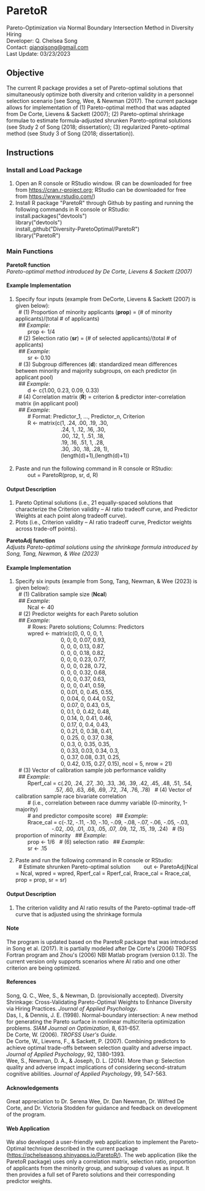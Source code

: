 # ParetoR

Pareto-Optimization via Normal Boundary Intersection Method in Diversity Hiring <br />
Developer: Q. Chelsea Song <br />
Contact: qianqisong@gmail.com <br />
Last Update: 03/23/2023

## Objective ##

The current R package provides a set of Pareto-optimal solutions that simultaneously optimize both diversity and criterion validity in a personnel selection scenario [see Song, Wee, & Newman (2017). The current package allows for implementation of (1) Pareto-optimal method that was adapted from De Corte, Lievens & Sackett (2007); (2) Pareto-optimal shrinkage formulae to estimate formula-adjusted shrunken Pareto-optimal solutions (see Study 2 of Song (2018; dissertation); (3) regularized Pareto-optimal method (see Study 3 of Song (2018; dissertation)). 

## Instructions ##

### Install and Load Package ###

1. Open an R console or RStudio window. (R can be downloaded for free from https://cran.r-project.org; RStudio can be downloaded for free from https://www.rstudio.com/)
2. Install R package "ParetoR" through Github by pasting and running the following commands in R console or RStudio:
   install.packages("devtools") <br />
   library("devtools") <br />
   install_github("Diversity-ParetoOptimal/ParetoR") <br />
   library("ParetoR") <br />

### Main Functions ###

**ParetoR function**  <br />
*Pareto-optimal method introduced by De Corte, Lievens & Sackett (2007)*  <br /> 

#### Example Implementation ####

1. Specify four inputs (example from DeCorte, Lievens & Sackett (2007) is given below): <br />
   &nbsp; # (1) Proportion of minority applicants (**prop**) = (# of minority applicants)/(total # of applicants) <br />
      &nbsp; ## *Example*: <br />
      &nbsp; &nbsp; &nbsp; &nbsp; prop <- 1/4 <br />
   &nbsp; # (2) Selection ratio (**sr**) = (# of selected applicants)/(total # of applicants) <br />
      &nbsp; ## *Example*: <br />
      &nbsp; &nbsp; &nbsp; &nbsp; sr <- 0.10 <br />
   &nbsp; # (3) Subgroup differences (**d**): standardized mean differences between minority and majority subgroups, on each predictor (in applicant pool) <br />
      &nbsp; ## *Example*: <br />
      &nbsp; &nbsp; &nbsp; &nbsp;  d <- c(1.00, 0.23, 0.09, 0.33) <br />
   &nbsp; # (4) Correlation matrix (**R**) = criterion & predictor inter-correlation matrix (in applicant pool) <br />
      &nbsp; ## *Example*: <br />
      &nbsp; &nbsp; &nbsp; &nbsp; # Format: Predictor_1, ..., Predictor_n, Criterion <br />
&nbsp; &nbsp; &nbsp; &nbsp; R <- matrix(c(1, .24, .00, .19, .30, <br /> 
&nbsp; &nbsp; &nbsp; &nbsp; &nbsp; &nbsp; &nbsp; &nbsp; &nbsp; &nbsp; &nbsp; &nbsp; &nbsp; &nbsp; &nbsp; .24, 1, .12, .16, .30, <br /> 
&nbsp; &nbsp; &nbsp; &nbsp; &nbsp; &nbsp; &nbsp; &nbsp; &nbsp; &nbsp; &nbsp; &nbsp; &nbsp; &nbsp; &nbsp; .00, .12, 1, .51, .18, <br /> 
&nbsp; &nbsp; &nbsp; &nbsp; &nbsp; &nbsp; &nbsp; &nbsp; &nbsp; &nbsp; &nbsp; &nbsp; &nbsp; &nbsp; &nbsp; .19, .16, .51, 1, .28, <br /> 
&nbsp; &nbsp; &nbsp; &nbsp; &nbsp; &nbsp; &nbsp; &nbsp; &nbsp; &nbsp; &nbsp; &nbsp; &nbsp; &nbsp; &nbsp; .30, .30, .18, .28, 1), <br /> 
&nbsp; &nbsp; &nbsp; &nbsp; &nbsp; &nbsp; &nbsp; &nbsp; &nbsp; &nbsp; &nbsp; &nbsp; &nbsp; &nbsp; &nbsp; (length(d)+1),(length(d)+1)) <br /><br />
2. Paste and run the following command in R console or RStudio: <br />
&nbsp; &nbsp; &nbsp; &nbsp; out = ParetoR(prop, sr, d, R)

#### Output Description ####

1. Pareto Optimal solutions (i.e., 21 equally-spaced solutions that characterize the Criterion validity – AI ratio tradeoff curve, and Predictor Weights at each point along tradeoff curve).
2. Plots (i.e., Criterion validity – AI ratio tradeoff curve, Predictor weights across trade-off points).

**ParetoAdj function**  <br />
*Adjusts Pareto-optimal solutions using the shrinkage formula introduced by Song, Tang, Newman, & Wee (2023)*  <br /> 

#### Example Implementation

1.  Specify six inputs (example from Song, Tang, Newman, & Wee (2023) is given below): <br />
   &nbsp; # (1)  Calibration sample size (**Ncal**) <br />
      &nbsp; ## *Example*: <br />
      &nbsp; &nbsp; &nbsp; &nbsp; Ncal <- 40 <br />
   &nbsp; # (2) Predictor weights for each Pareto solution <br />
      &nbsp; ## *Example*: <br />
      &nbsp; &nbsp; &nbsp; &nbsp; # Rows: Pareto solutions; Columns: Predictors <br />
&nbsp; &nbsp; &nbsp; &nbsp; wpred <- matrix(c(0,    0,    0,    0,    1, <br />
&nbsp; &nbsp; &nbsp; &nbsp; &nbsp; &nbsp; &nbsp; &nbsp; &nbsp; &nbsp; &nbsp; &nbsp; &nbsp; &nbsp; &nbsp; 0,    0,    0, 0.07, 0.93, <br /> 
&nbsp; &nbsp; &nbsp; &nbsp; &nbsp; &nbsp; &nbsp; &nbsp; &nbsp; &nbsp; &nbsp; &nbsp; &nbsp; &nbsp; &nbsp; 0,    0,    0, 0.13, 0.87, <br /> 
&nbsp; &nbsp; &nbsp; &nbsp; &nbsp; &nbsp; &nbsp; &nbsp; &nbsp; &nbsp; &nbsp; &nbsp; &nbsp; &nbsp; &nbsp; 0,    0,    0, 0.18, 0.82, <br /> 
&nbsp; &nbsp; &nbsp; &nbsp; &nbsp; &nbsp; &nbsp; &nbsp; &nbsp; &nbsp; &nbsp; &nbsp; &nbsp; &nbsp; &nbsp; 0,    0,    0, 0.23, 0.77, <br /> 
&nbsp; &nbsp; &nbsp; &nbsp; &nbsp; &nbsp; &nbsp; &nbsp; &nbsp; &nbsp; &nbsp; &nbsp; &nbsp; &nbsp; &nbsp; 0,    0,    0, 0.28, 0.72, <br /> 
&nbsp; &nbsp; &nbsp; &nbsp; &nbsp; &nbsp; &nbsp; &nbsp; &nbsp; &nbsp; &nbsp; &nbsp; &nbsp; &nbsp; &nbsp; 0,    0,    0, 0.32, 0.68, <br /> 
&nbsp; &nbsp; &nbsp; &nbsp; &nbsp; &nbsp; &nbsp; &nbsp; &nbsp; &nbsp; &nbsp; &nbsp; &nbsp; &nbsp; &nbsp; 0,    0,    0, 0.37, 0.63, <br /> 
&nbsp; &nbsp; &nbsp; &nbsp; &nbsp; &nbsp; &nbsp; &nbsp; &nbsp; &nbsp; &nbsp; &nbsp; &nbsp; &nbsp; &nbsp; 0,    0,    0, 0.41, 0.59, <br /> 
&nbsp; &nbsp; &nbsp; &nbsp; &nbsp; &nbsp; &nbsp; &nbsp; &nbsp; &nbsp; &nbsp; &nbsp; &nbsp; &nbsp; &nbsp; 0, 0.01,    0, 0.45, 0.55, <br /> 
&nbsp; &nbsp; &nbsp; &nbsp; &nbsp; &nbsp; &nbsp; &nbsp; &nbsp; &nbsp; &nbsp; &nbsp; &nbsp; &nbsp; &nbsp; 0, 0.04,    0, 0.44, 0.52, <br /> 
&nbsp; &nbsp; &nbsp; &nbsp; &nbsp; &nbsp; &nbsp; &nbsp; &nbsp; &nbsp; &nbsp; &nbsp; &nbsp; &nbsp; &nbsp; 0, 0.07,    0, 0.43,  0.5, <br /> 
&nbsp; &nbsp; &nbsp; &nbsp; &nbsp; &nbsp; &nbsp; &nbsp; &nbsp; &nbsp; &nbsp; &nbsp; &nbsp; &nbsp; &nbsp; 0,  0.1,    0, 0.42, 0.48, <br /> 
&nbsp; &nbsp; &nbsp; &nbsp; &nbsp; &nbsp; &nbsp; &nbsp; &nbsp; &nbsp; &nbsp; &nbsp; &nbsp; &nbsp; &nbsp; 0, 0.14,    0, 0.41, 0.46, <br /> 
&nbsp; &nbsp; &nbsp; &nbsp; &nbsp; &nbsp; &nbsp; &nbsp; &nbsp; &nbsp; &nbsp; &nbsp; &nbsp; &nbsp; &nbsp; 0, 0.17,    0,  0.4, 0.43, <br /> 
&nbsp; &nbsp; &nbsp; &nbsp; &nbsp; &nbsp; &nbsp; &nbsp; &nbsp; &nbsp; &nbsp; &nbsp; &nbsp; &nbsp; &nbsp; 0, 0.21,    0, 0.38, 0.41, <br /> 
&nbsp; &nbsp; &nbsp; &nbsp; &nbsp; &nbsp; &nbsp; &nbsp; &nbsp; &nbsp; &nbsp; &nbsp; &nbsp; &nbsp; &nbsp; 0, 0.25,    0, 0.37, 0.38, <br /> 
&nbsp; &nbsp; &nbsp; &nbsp; &nbsp; &nbsp; &nbsp; &nbsp; &nbsp; &nbsp; &nbsp; &nbsp; &nbsp; &nbsp; &nbsp; 0,  0.3,    0, 0.35, 0.35, <br /> 
&nbsp; &nbsp; &nbsp; &nbsp; &nbsp; &nbsp; &nbsp; &nbsp; &nbsp; &nbsp; &nbsp; &nbsp; &nbsp; &nbsp; &nbsp; 0, 0.33, 0.03, 0.34,  0.3, <br /> 
&nbsp; &nbsp; &nbsp; &nbsp; &nbsp; &nbsp; &nbsp; &nbsp; &nbsp; &nbsp; &nbsp; &nbsp; &nbsp; &nbsp; &nbsp; 0, 0.37, 0.08, 0.31, 0.25, <br /> 
&nbsp; &nbsp; &nbsp; &nbsp; &nbsp; &nbsp; &nbsp; &nbsp; &nbsp; &nbsp; &nbsp; &nbsp; &nbsp; &nbsp; &nbsp; 0, 0.42, 0.15, 0.27, 0.15), ncol = 5, nrow = 21) <br /> 
   &nbsp; # (3) Vector of calibration sample job performance validity <br />
      &nbsp; ## *Example*: <br />
&nbsp; &nbsp; &nbsp; &nbsp; Rperf_cal = c(.20, .24, .27, .30, .33, .36, .39, .42, .45, .48, .51, .54,
&nbsp; &nbsp; &nbsp; &nbsp; &nbsp; &nbsp; &nbsp; &nbsp; &nbsp; &nbsp; &nbsp; &nbsp; &nbsp; &nbsp; &nbsp; .57, .60, .63, .66, .69, .72, .74, .76, .78)
   &nbsp; # (4) Vector of calibration sample race bivariate correlation <br />
      &nbsp; &nbsp; &nbsp; &nbsp; # (i.e., correlation between race dummy variable (0-minority, 1-majority) <br />
      &nbsp; &nbsp; &nbsp; &nbsp; # and predictor composite score)
      &nbsp; ## *Example*: <br />
&nbsp; &nbsp; &nbsp; &nbsp; Rrace_cal = c(-.12, -.11, -.10, -.10, -.09, -.08, -.07, -.06, -.05, -.03,
&nbsp; &nbsp; &nbsp; &nbsp; &nbsp; &nbsp; &nbsp; &nbsp; &nbsp; &nbsp; &nbsp; &nbsp; &nbsp; &nbsp; &nbsp; -.02, .00, .01, .03, .05, .07, .09, .12, .15, .19, .24)
   &nbsp; # (5) proportion of minority
      &nbsp; ## *Example*: <br />
      &nbsp; &nbsp; &nbsp; &nbsp; prop <- 1/6
   &nbsp; # (6) selection ratio
      &nbsp; ## *Example*: <br />
      &nbsp; &nbsp; &nbsp; &nbsp; sr <- .15

2. Paste and run the following command in R console or RStudio: <br />
   &nbsp; # Estimate shrunken Pareto-optimal solution
&nbsp; &nbsp; &nbsp; &nbsp; out <- ParetoAdj(Ncal = Ncal, wpred = wpred, Rperf_cal = Rperf_cal, Rrace_cal = Rrace_cal, prop = prop, sr = sr)

#### Output Description

1. The criterion validity and AI ratio results of the Pareto-optimal trade-off curve that is adjusted using the shrinkage formula


#### Note ####

The program is updated based on the ParetoR package that was introduced in Song et al. (2017). It is partially modeled after De Corte's (2006) TROFSS Fortran program and Zhou's (2006) NBI Matlab program (version 0.1.3). The current version only supports scenarios where AI ratio and one other criterion are being optimized.

#### References ####

Song, Q. C., Wee, S., & Newman, D. (provisionally accepted). Diversity Shrinkage: Cross-Validating Pareto-Optimal Weights to  Enhance Diversity via Hiring Practices. *Journal of Applied Psychology*. <br />
Das, I., & Dennis, J. E. (1998). Normal-boundary intersection: A new method for generating the Pareto surface in nonlinear multicriteria optimization problems. *SIAM Journal on Optimization*, 8, 631-657. <br />
De Corte, W. (2006). *TROFSS User's Guide*. <br />
De Corte, W., Lievens, F., & Sackett, P. (2007). Combining predictors to achieve optimal trade-offs between selection quality and adverse impact. *Journal of Applied Psychology*, 92, 1380-1393. <br />
Wee, S., Newman, D. A., & Joseph, D. L. (2014). More than g: Selection quality and adverse impact implications of considering second-stratum cognitive abilities. *Journal of Applied Psychology*, 99, 547-563. <br />

#### Acknowledgements ####

Great appreciation to Dr. Serena Wee, Dr. Dan Newman, Dr. Wilfred De Corte, and Dr. Victoria Stodden for guidance and feedback on development of the program.

#### Web Application ####

We also developed a user-friendly web application to implement the Pareto-Optimal technique described in the current package (https://qchelseasong.shinyapps.io/ParetoR/). The web application (like the ParetoR package) uses only a correlation matrix, selection ratio, proportion of applicants from the minority group, and subgroup d values as input. It then provides a full set of Pareto solutions and their corresponding predictor weights.
